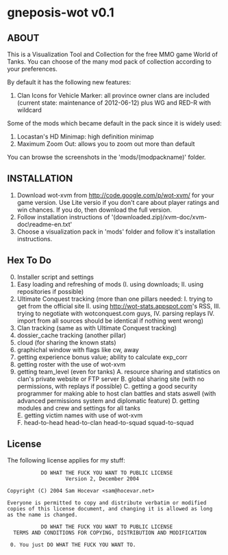 gneposis-wot v0.1
=================

ABOUT
-----

This is a Visualization Tool and Collection for the free MMO game World of Tanks. You can choose of the many mod pack of collection according to your preferences.

By default it has the following new features:

1. Clan Icons for Vehicle Marker: all province owner clans are included (current state: maintenance of 2012-06-12) plus WG and RED-R with wildcard

Some of the mods which became default in the pack since it is widely used:

1. Locastan's HD Minimap: high definition minimap
2. Maximum Zoom Out: allows you to zoom out more than default

You can browse the screenshots in the 'mods/(modpackname)' folder. 

INSTALLATION
------------
1. Download wot-xvm from <http://code.google.com/p/wot-xvm/> for your game version. Use Lite versio if you don't care about player ratings and win chances. If you do, then download the full version.
2. Follow installation instructions of '(downloaded.zip)/xvm-doc/xvm-doc\readme-en.txt'
3. Choose a visualization pack in 'mods' folder and follow it's installation instructions.

Hex To Do
---------
0. Installer script and settings
1. Easy loading and refreshing of mods (I. using downloads; II. using repositories if possible)
2. Ultimate Conquest tracking (more than one pillars needed: I. trying to get from the official site II. using <http://wot-stats.appspot.com>'s RSS, III. trying to negotiate with wotconquest.com guys, IV. parsing replays IV. import from all sources should be identical if nothing went wrong)
3. Clan tracking (same as with Ultimate Conquest tracking)
4. dossier_cache tracking (another pillar)
5. cloud (for sharing the known stats)
6. graphichal window with flags like cw, away
7. getting experience bonus value; ability to calculate exp_corr
8. getting roster with the use of wot-xvm
9. getting team_level (even for tanks)
A. resource sharing and statistics on clan's private website or FTP server
B. global sharing site (with no permissions, with replays if possible)
C. getting a good security programmer for making able to host clan battles and stats aswell (with advanced permissions system and diplomatic feature)
D. getting modules and crew and settings for all tanks                                 
E. getting victim names with use of wot-xvm                             
F. head-to-head head-to-clan head-to-squad squad-to-squad


License
-------
The following license applies for my stuff:

               DO WHAT THE FUCK YOU WANT TO PUBLIC LICENSE
                       Version 2, December 2004
   
    Copyright (C) 2004 Sam Hocevar <sam@hocevar.net>
   
    Everyone is permitted to copy and distribute verbatim or modified
    copies of this license document, and changing it is allowed as long
    as the name is changed.
   
               DO WHAT THE FUCK YOU WANT TO PUBLIC LICENSE
      TERMS AND CONDITIONS FOR COPYING, DISTRIBUTION AND MODIFICATION
   
     0. You just DO WHAT THE FUCK YOU WANT TO. 